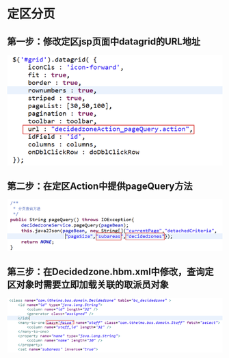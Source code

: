 # 定区分页

## 第一步：修改定区jsp页面中datagrid的URL地址

![](../../../../.gitbook/assets/image%20%28155%29.png)

## 第二步：在定区Action中提供pageQuery方法

![](../../../../.gitbook/assets/image%20%2879%29.png)

## 第三步：在Decidedzone.hbm.xml中修改，查询定区对象时需要立即加载关联的取派员对象

![](../../../../.gitbook/assets/image%20%2819%29.png)

